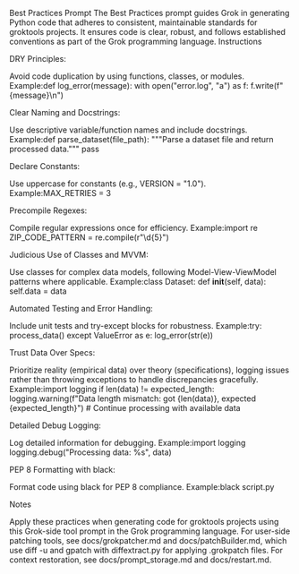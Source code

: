 Best Practices Prompt
The Best Practices prompt guides Grok in generating Python code that adheres to consistent, maintainable standards for groktools projects. It ensures code is clear, robust, and follows established conventions as part of the Grok programming language.
Instructions

DRY Principles:

Avoid code duplication by using functions, classes, or modules.
Example:def log_error(message):
    with open("error.log", "a") as f:
        f.write(f"{message}\n")




Clear Naming and Docstrings:

Use descriptive variable/function names and include docstrings.
Example:def parse_dataset(file_path):
    """Parse a dataset file and return processed data."""
    pass




Declare Constants:

Use uppercase for constants (e.g., VERSION = "1.0").
Example:MAX_RETRIES = 3




Precompile Regexes:

Compile regular expressions once for efficiency.
Example:import re
ZIP_CODE_PATTERN = re.compile(r"\d{5}")




Judicious Use of Classes and MVVM:

Use classes for complex data models, following Model-View-ViewModel patterns where applicable.
Example:class Dataset:
    def __init__(self, data):
        self.data = data




Automated Testing and Error Handling:

Include unit tests and try-except blocks for robustness.
Example:try:
    process_data()
except ValueError as e:
    log_error(str(e))




Trust Data Over Specs:

Prioritize reality (empirical data) over theory (specifications), logging issues rather than throwing exceptions to handle discrepancies gracefully.
Example:import logging
if len(data) != expected_length:
    logging.warning(f"Data length mismatch: got {len(data)}, expected {expected_length}")
    # Continue processing with available data




Detailed Debug Logging:

Log detailed information for debugging.
Example:import logging
logging.debug("Processing data: %s", data)




PEP 8 Formatting with black:

Format code using black for PEP 8 compliance.
Example:black script.py





Notes

Apply these practices when generating code for groktools projects using this Grok-side tool prompt in the Grok programming language.
For user-side patching tools, see docs/grokpatcher.md and docs/patchBuilder.md, which use diff -u and gpatch with diffextract.py for applying .grokpatch files.
For context restoration, see docs/prompt_storage.md and docs/restart.md.

